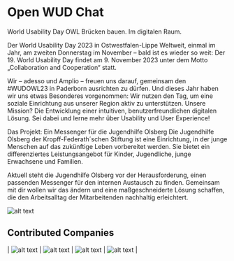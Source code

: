 # Open WUD Chat

World Usability Day OWL
Brücken bauen. Im digitalen Raum.

Der World Usability Day 2023 in Ostwestfalen-Lippe
Weltweit, einmal im Jahr, am zweiten Donnerstag im November – bald ist es wieder so weit: Der 19. World Usability Day findet am 9. November 2023 unter dem Motto „Collaboration and Cooperation“ statt.

Wir – adesso und Amplio – freuen uns darauf, gemeinsam den #WUDOWL23 in Paderborn ausrichten zu dürfen. Und dieses Jahr haben wir uns etwas Besonderes vorgenommen: Wir nutzen den Tag, um eine soziale Einrichtung aus unserer Region aktiv zu unterstützen. Unsere Mission? Die Entwicklung einer intuitiven, benutzerfreundlichen digitalen Lösung. Sei dabei und lerne mehr über Usability und User Experience!


Das Projekt:
Ein Messenger für die Jugendhilfe Olsberg
Die Jugendhilfe Olsberg der Kropff-Federath´schen Stiftung ist eine Einrichtung, in der junge Menschen auf das zukünftige Leben vorbereitet werden. Sie bietet ein differenziertes Leistungsangebot für Kinder, Jugendliche, junge Erwachsene und Familien.

Aktuell steht die Jugendhilfe Olsberg vor der Herausforderung, einen passenden Messenger für den internen Austausch zu finden. Gemeinsam mit dir wollen wir das ändern und eine maßgeschneiderte Lösung schaffen, die den Arbeitsalltag der Mitarbeitenden nachhaltig erleichtert.

![alt text](https://raw.githubusercontent.com/OpenWudChat/.github/main/profile/Jugendhilfe-Olsberg-Print.jpg)


## Contributed Companies

| ![alt text](https://raw.githubusercontent.com/OpenWudChat/.github/main/profile/ams.png) | ![alt text](https://raw.githubusercontent.com/OpenWudChat/.github/main/profile/tmc.png) | ![alt text](https://raw.githubusercontent.com/OpenWudChat/.github/main/profile/adesso.png) | ![alt text](https://raw.githubusercontent.com/OpenWudChat/.github/main/profile/amplio.png) |